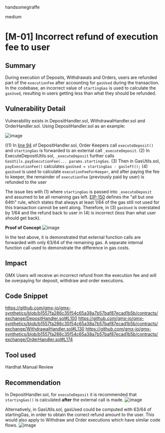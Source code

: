 handsomegiraffe

medium

# [M-01] Incorrect refund of execution fee to user

## Summary
During execution of Deposits, Withdrawals and Orders, users are refunded part of the `executionFee` after accounting for `gasUsed` during the transaction. In the codebase, an incorrect value of `startingGas` is used to calculate the `gasUsed`, resulting in users getting less than what they should be refunded. 

## Vulnerability Detail
Vulnerability exists in DepositHandler.sol, WithdrawalHandler.sol and OrderHandler.sol. Using DepositHandler.sol as an example:

![image](https://user-images.githubusercontent.com/83704326/227539224-f59d4cb7-f638-4ddd-a7b3-7949e8fef1b8.png)

((1) In [line 94](https://github.com/gmx-io/gmx-synthetics/blob/b1557fa286c35f54c65a38a7b57baf87ecad1b5b/contracts/exchange/DepositHandler.sol#L94) of DepositHandler.sol, Order Keepers call `executeDeposit()` and `startingGas` is forwarded to an external call `_executeDeposit`. 
(2) In ExecuteDepositUtils.sol, `_executeDeposit` further calls `GasUtils.payExecutionFee(... params.startingGas`. 
(3) Then in GasUtils.sol, `payExecutionFee()` calculates `gasUsed = startingGas - gasleft();` 
(4) `gasUsed` is used to calculate `executionFeeForKeeper`, and after paying the fee to keeper, the remainder of `executionFee` (previously paid by user) is refunded to the user

The issue lies with (1) where `startingGas` is passed into `_executeDeposit` and assumed to be all remaining gas left. [EIP-150](https://eips.ethereum.org/EIPS/eip-150) defines the "all but one 64th" rule, which states that always at least 1/64 of the gas still not used for this transaction cannot be sent along. Therefore, in (3) `gasUsed` is overstated by 1/64 and the refund back to user in (4) is incorrect (less than what user should get back). 

**Proof of Concept**
![image](https://user-images.githubusercontent.com/83704326/227538387-f2f2ca87-d784-49a5-b043-d779a92fcff8.png)

In the test above, it is demonstrated that external function calls are forwarded with only 63/64 of the remaining gas. A separate internal function call used to demonstrate the difference in gas costs.  

## Impact
GMX Users will receive an incorrect refund from the execution fee and will be overpaying for deposit, withdraw and order executions.

## Code Snippet
https://github.com/gmx-io/gmx-synthetics/blob/b1557fa286c35f54c65a38a7b57baf87ecad1b5b/contracts/exchange/DepositHandler.sol#L100
https://github.com/gmx-io/gmx-synthetics/blob/b1557fa286c35f54c65a38a7b57baf87ecad1b5b/contracts/exchange/WithdrawalHandler.sol#L130
https://github.com/gmx-io/gmx-synthetics/blob/b1557fa286c35f54c65a38a7b57baf87ecad1b5b/contracts/exchange/OrderHandler.sol#L174

## Tool used
Hardhat
Manual Review

## Recommendation

In DepositHandler.sol, for `executeDeposit` it is recommended that `startingGas()` is calculated **after** the external call is made.
![image](https://user-images.githubusercontent.com/83704326/227540020-c570a91b-4bdd-41be-9525-e069bab895f6.png)

Alternatively, in GasUtils.sol, gasUsed could be computed with 63/64 of startingGas, in order to obtain the correct refund amount to the user. This would also apply to Withdraw and Order executions which have similar code flows.
![image](https://user-images.githubusercontent.com/83704326/227539740-4df5497a-709d-4e4c-ad00-ab492fc5b74c.png)
